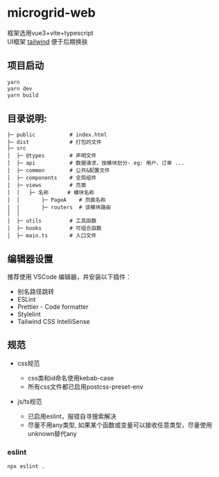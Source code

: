 # microgrid-web

框架选用vue3+vite+typescript<br>
UI框架 [tailwind](https://www.tailwindcss.cn/) 便于后期换肤

## 项目启动

```sh
yarn
yarn dev
yarn build
```

## 目录说明:

```
├─ public           # index.html
├─ dist             # 打包的文件
├─ src
│  ├─ @types        # 声明文件
│  ├─ api           # 数据请求，按模块划分- eg: 用户、订单 ...
│  ├─ common        # 公共&配置文件
│  ├─ components    # 全局组件
│  ├─ views         # 页面
│  │   ├─ 名称      # 模块名称
│  │       ├─ PageA    # 页面名称
│  │       ├─ routers  # 该模块路由
│  │
│  ├─ utils         # 工具函数
│  ├─ hooks         # 可组合函数
│  ├─ main.ts       # 入口文件

```

## 编辑器设置

推荐使用 VSCode 编辑器，并安装以下插件：

- 别名路径跳转
- ESLint
- Prettier - Code formatter
- Stylelint
- Tailwind CSS IntelliSense

## 规范

- css规范
  - css类和id命名使用kebab-case
  - 所有css文件都已启用postcss-preset-env

- js/ts规范
  - 已启用eslint，报错自寻搜索解决
  - 尽量不用any类型, 如果某个函数或变量可以接收任意类型，尽量使用unknown替代any

### eslint

```sh
npx eslint .
```
